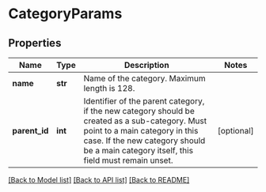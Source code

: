 # CategoryParams

## Properties
Name | Type | Description | Notes
------------ | ------------- | ------------- | -------------
**name** | **str** | Name of the category. Maximum length is 128. | 
**parent_id** | **int** | Identifier of the parent category, if the new category should be created as a sub-category. Must point to a main category in this case. If the new category should be a main category itself, this field must remain unset. | [optional] 

[[Back to Model list]](../README.md#documentation-for-models) [[Back to API list]](../README.md#documentation-for-api-endpoints) [[Back to README]](../README.md)


